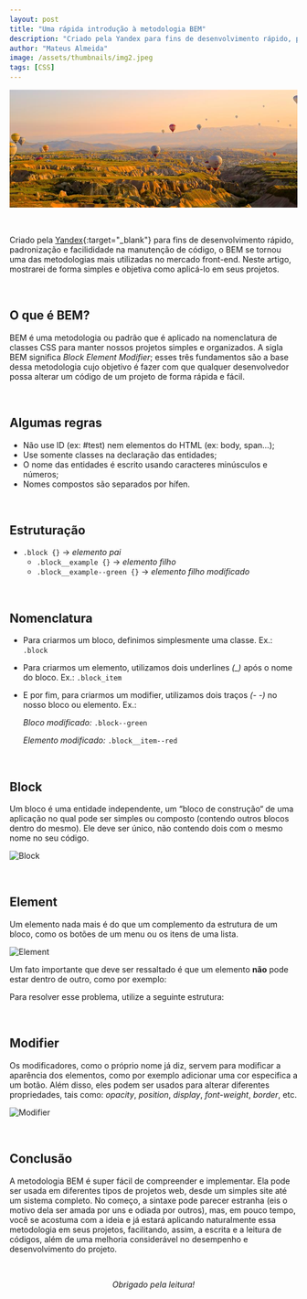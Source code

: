 ```yaml
---
layout: post
title: "Uma rápida introdução à metodologia BEM"
description: "Criado pela Yandex para fins de desenvolvimento rápido, padronização e facilididade na manutenção de código, o BEM se tornou uma das metodologias mais utilizadas..."
author: "Mateus Almeida"
image: /assets/thumbnails/img2.jpeg
tags: [CSS]
---
```


![Book](/assets/thumbnails/img2.jpeg)

<br>

Criado pela [Yandex](https://yandex.com/?source=post_page){:target="_blank"} para fins de desenvolvimento rápido, padronização e facilididade na manutenção de código, o BEM se tornou uma das metodologias mais utilizadas no mercado front-end. Neste artigo, mostrarei de forma simples e objetiva como aplicá-lo em seus projetos.

<br>

## O que é BEM?

BEM é uma metodologia ou padrão que é aplicado na nomenclatura de classes CSS para manter nossos projetos simples e organizados. A sigla BEM significa *Block Element Modifier*; esses três fundamentos são a base dessa metodologia cujo objetivo é fazer com que qualquer desenvolvedor possa alterar um código de um projeto de forma rápida e fácil.

<br>

## Algumas regras

- Não use ID (ex: #test) nem elementos do HTML (ex: body, span...);
- Use somente classes na declaração das entidades;
- O nome das entidades é escrito usando caracteres minúsculos e números;
- Nomes compostos são separados por hífen.

<br>

## Estruturação

- ```.block {}``` -> <i>elemento pai</i>
	- ```.block__example {}``` -> <i>elemento filho</i>
	- ```.block__example--green {}``` -> <i>elemento filho modificado</i>

<br>

## Nomenclatura 

- Para criarmos um bloco, definimos simplesmente uma classe. Ex.: ```.block```

- Para criarmos um elemento, utilizamos dois underlines *(_)* após o nome do bloco. Ex.: ```.block_item```

- E por fim, para criarmos um modifier, utilizamos dois traços <i>(- -)</i> no nosso bloco ou elemento. Ex.:

	<i>Bloco modificado:</i> ```.block--green```

	<i>Elemento modificado:</i> ```.block__item--red```

<br>

## Block

Um bloco é uma entidade independente, um “bloco de construção“ de uma aplicação no qual pode ser simples ou composto (contendo outros blocos dentro do mesmo). Ele deve ser único, não contendo dois com o mesmo nome no seu código.

![Block](https://i.imgur.com/pkv5J58.jpg)

<script src="https://gist.github.com/imsouza/3d8367116e2ef2789348a22b5ff8bd07.js"></script>

<br>

## Element

Um elemento nada mais é do que um complemento da estrutura de um bloco, como os botões de um menu ou os itens de uma lista.

![Element](https://i.imgur.com/RFrTWfF.jpg)

<script src="https://gist.github.com/imsouza/dd74c3a59700b59a0e57614ecfdefe0b.js"></script>

Um fato importante que deve ser ressaltado é que um elemento **não** pode estar dentro de outro, como por exemplo:

<script src="https://gist.github.com/imsouza/663512143f403d0c07d9f3e02e044e58.js"></script>

Para resolver esse problema, utilize a seguinte estrutura:

<script src="https://gist.github.com/imsouza/a63a9c8998a9d92e5f2c0b1fab0cf440.js"></script>

<br>

## Modifier

Os modificadores, como o próprio nome já diz, servem para modificar a aparência dos elementos, como por exemplo adicionar uma cor especifica a um botão. Além disso, eles podem ser usados para alterar diferentes propriedades, tais como: *opacity*, *position*, *display*, *font-weight*, *border*, etc.

![Modifier](https://i.imgur.com/bngiPKT.jpg)

<script src="https://gist.github.com/imsouza/db92208b43de48c3d0470ed41a09f6f6.js"></script>

<br>

## Conclusão

A metodologia BEM é super fácil de compreender e implementar. Ela pode ser usada em diferentes tipos de projetos web, desde um simples site até um sistema completo. No começo, a sintaxe pode parecer estranha (eis o motivo dela ser amada por uns e odiada por outros), mas, em pouco tempo, você se acostuma com a ideia e já estará aplicando naturalmente essa metodologia em seus projetos, facilitando, assim, a escrita e a leitura de códigos, além de uma melhoria considerável no desempenho e desenvolvimento do projeto.


<br><center><i>Obrigado pela leitura!</i></center>
